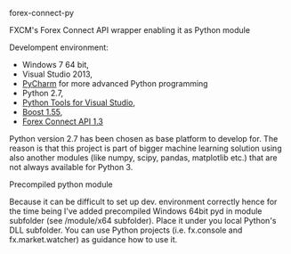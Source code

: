 forex-connect-py

FXCM's Forex Connect API wrapper enabling it as Python module

Develompent environment:

* Windows 7 64 bit,
* Visual Studio 2013,
* [PyCharm](https://www.jetbrains.com/pycharm/) for more advanced Python programming
* Python 2.7,
* [Python Tools for Visual Studio](http://pytools.codeplex.com/),
* [Boost 1.55](http://www.boost.org/),
* [Forex Connect API 1.3](http://www.dailyfx.com/forex_forum/forexconnect/392705-forexconnect-api-subscribe-updates-3.html#post1951709)

Python version 2.7 has been chosen as base platform to develop for. The reason is that this project is part of bigger machine learning solution using also another modules (like numpy, scipy, pandas, matplotlib etc.) that are not always available for Python 3.

Precompiled python module

Because it can be difficult to set up dev. environment correctly hence for the time being I've added precompiled Windows 64bit pyd in module subfolder (see /module/x64 subfolder). Place it under you local Python's DLL subfolder. You can use Python projects (i.e. fx.console and fx.market.watcher) as guidance how to use it.
